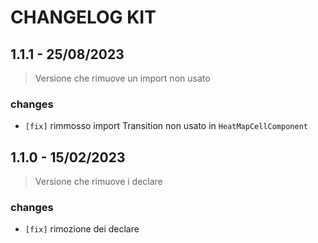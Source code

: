 # CHANGELOG KIT

## 1.1.1 - 25/08/2023

> Versione che rimuove un import non usato

### changes

- `[fix]` rimmosso import Transition non usato in `HeatMapCellComponent`

## 1.1.0 - 15/02/2023

> Versione che rimuove i declare

### changes

- `[fix]` rimozione dei declare
